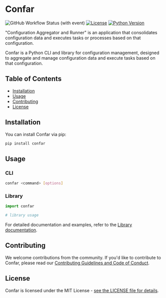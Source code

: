 # Confar

![GitHub Workflow Status (with event)](https://img.shields.io/github/actions/workflow/status/sanjairocky/Confar/pages%2Fpages-build-deployment)
[![License](https://img.shields.io/badge/License-MIT-blue.svg)](https://opensource.org/licenses/MIT)
[![Python Version](https://img.shields.io/badge/Python-3.8%2B-blue.svg)](https://www.python.org/downloads/)

"Configuration Aggregator and Runner" is an application that consolidates configuration data and executes tasks or processes based on that configuration.

Confar is a Python CLI and library for configuration management, designed to aggregate and manage configuration data and execute tasks based on that configuration.

## Table of Contents

- [Installation](#installation)
- [Usage](#usage)
- [Contributing](#contributing)
- [License](#license)

## Installation

You can install Confar via pip:

```bash
pip install confar
```

## Usage

### CLI

```bash
confar <command> [options]
```

### Library

```python
import confar

# library usage
```

For detailed documentation and examples, refer to the [Library documentation](https://sanjairocky.github.io/confar/usage).

## Contributing

We welcome contributions from the community. If you'd like to contribute to Confar, please read our [Contributing Guidelines and Code of Conduct](https://sanjairocky.github.io/confar/contributing).

## License

Confar is licensed under the MIT License - [see the LICENSE file for details](https://opensource.org/license/mit/).
